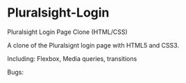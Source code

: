 # Pluralsight-Login
 Pluralsight Login Page Clone (HTML/CSS)

 A clone of the Pluralsignt login page with HTML5 and CSS3.

 Including: Flexbox, Media queries, transitions

Bugs:
<!-- Horizontal rule and .or not styling. FIND FIX!>
 <!-- Not sure about using IDs instead of classes on this one -->

